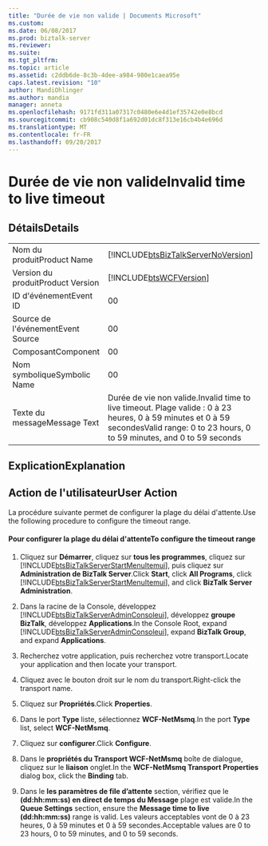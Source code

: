 ```yaml
---
title: "Durée de vie non valide | Documents Microsoft"
ms.custom: 
ms.date: 06/08/2017
ms.prod: biztalk-server
ms.reviewer: 
ms.suite: 
ms.tgt_pltfrm: 
ms.topic: article
ms.assetid: c2ddb6de-8c3b-4dee-a984-980e1caea95e
caps.latest.revision: "10"
author: MandiOhlinger
ms.author: mandia
manager: anneta
ms.openlocfilehash: 9171fd311a07317c0480e6e4d1ef35742e0e8bcd
ms.sourcegitcommit: cb908c540d8f1a692d01dc8f313e16cb4b4e696d
ms.translationtype: MT
ms.contentlocale: fr-FR
ms.lasthandoff: 09/20/2017
---
```

# <a name="invalid-time-to-live-timeout"></a><span data-ttu-id="b2edb-102">Durée de vie non valide</span><span class="sxs-lookup"><span data-stu-id="b2edb-102">Invalid time to live timeout</span></span>
## <a name="details"></a><span data-ttu-id="b2edb-103">Détails</span><span class="sxs-lookup"><span data-stu-id="b2edb-103">Details</span></span>  
  
|||  
|-|-|  
|<span data-ttu-id="b2edb-104">Nom du produit</span><span class="sxs-lookup"><span data-stu-id="b2edb-104">Product Name</span></span>|[!INCLUDE[btsBizTalkServerNoVersion](../includes/btsbiztalkservernoversion-md.md)]|  
|<span data-ttu-id="b2edb-105">Version du produit</span><span class="sxs-lookup"><span data-stu-id="b2edb-105">Product Version</span></span>|[!INCLUDE[btsWCFVersion](../includes/btswcfversion-md.md)]|  
|<span data-ttu-id="b2edb-106">ID d'événement</span><span class="sxs-lookup"><span data-stu-id="b2edb-106">Event ID</span></span>|<span data-ttu-id="b2edb-107">0</span><span class="sxs-lookup"><span data-stu-id="b2edb-107">0</span></span>|  
|<span data-ttu-id="b2edb-108">Source de l'événement</span><span class="sxs-lookup"><span data-stu-id="b2edb-108">Event Source</span></span>|<span data-ttu-id="b2edb-109">0</span><span class="sxs-lookup"><span data-stu-id="b2edb-109">0</span></span>|  
|<span data-ttu-id="b2edb-110">Composant</span><span class="sxs-lookup"><span data-stu-id="b2edb-110">Component</span></span>|<span data-ttu-id="b2edb-111">0</span><span class="sxs-lookup"><span data-stu-id="b2edb-111">0</span></span>|  
|<span data-ttu-id="b2edb-112">Nom symbolique</span><span class="sxs-lookup"><span data-stu-id="b2edb-112">Symbolic Name</span></span>|<span data-ttu-id="b2edb-113">0</span><span class="sxs-lookup"><span data-stu-id="b2edb-113">0</span></span>|  
|<span data-ttu-id="b2edb-114">Texte du message</span><span class="sxs-lookup"><span data-stu-id="b2edb-114">Message Text</span></span>|<span data-ttu-id="b2edb-115">Durée de vie non valide.</span><span class="sxs-lookup"><span data-stu-id="b2edb-115">Invalid time to live timeout.</span></span> <span data-ttu-id="b2edb-116">Plage valide : 0 à 23 heures, 0 à 59 minutes et 0 à 59 secondes</span><span class="sxs-lookup"><span data-stu-id="b2edb-116">Valid range: 0 to 23 hours, 0 to 59 minutes, and 0 to 59 seconds</span></span>|  
  
## <a name="explanation"></a><span data-ttu-id="b2edb-117">Explication</span><span class="sxs-lookup"><span data-stu-id="b2edb-117">Explanation</span></span>  
  
## <a name="user-action"></a><span data-ttu-id="b2edb-118">Action de l'utilisateur</span><span class="sxs-lookup"><span data-stu-id="b2edb-118">User Action</span></span>  
 <span data-ttu-id="b2edb-119">La procédure suivante permet de configurer la plage du délai d'attente.</span><span class="sxs-lookup"><span data-stu-id="b2edb-119">Use the following procedure to configure the timeout range.</span></span>  
  
#### <a name="to-configure-the-timeout-range"></a><span data-ttu-id="b2edb-120">Pour configurer la plage du délai d'attente</span><span class="sxs-lookup"><span data-stu-id="b2edb-120">To configure the timeout range</span></span>  
  
1.  <span data-ttu-id="b2edb-121">Cliquez sur **Démarrer**, cliquez sur **tous les programmes**, cliquez sur [!INCLUDE[btsBizTalkServerStartMenuItemui](../includes/btsbiztalkserverstartmenuitemui-md.md)], puis cliquez sur **Administration de BizTalk Server**.</span><span class="sxs-lookup"><span data-stu-id="b2edb-121">Click **Start**, click **All Programs**, click [!INCLUDE[btsBizTalkServerStartMenuItemui](../includes/btsbiztalkserverstartmenuitemui-md.md)], and click **BizTalk Server Administration**.</span></span>  
  
2.  <span data-ttu-id="b2edb-122">Dans la racine de la Console, développez [!INCLUDE[btsBizTalkServerAdminConsoleui](../includes/btsbiztalkserveradminconsoleui-md.md)], développez **groupe BizTalk**, développez **Applications**.</span><span class="sxs-lookup"><span data-stu-id="b2edb-122">In the Console Root, expand [!INCLUDE[btsBizTalkServerAdminConsoleui](../includes/btsbiztalkserveradminconsoleui-md.md)], expand **BizTalk Group**, and expand  **Applications**.</span></span>  
  
3.  <span data-ttu-id="b2edb-123">Recherchez votre application, puis recherchez votre transport.</span><span class="sxs-lookup"><span data-stu-id="b2edb-123">Locate your application and then locate your transport.</span></span>  
  
4.  <span data-ttu-id="b2edb-124">Cliquez avec le bouton droit sur le nom du transport.</span><span class="sxs-lookup"><span data-stu-id="b2edb-124">Right-click the transport name.</span></span>  
  
5.  <span data-ttu-id="b2edb-125">Cliquez sur **Propriétés**.</span><span class="sxs-lookup"><span data-stu-id="b2edb-125">Click **Properties**.</span></span>  
  
6.  <span data-ttu-id="b2edb-126">Dans le port **Type** liste, sélectionnez **WCF-NetMsmq**.</span><span class="sxs-lookup"><span data-stu-id="b2edb-126">In the port **Type** list, select **WCF-NetMsmq**.</span></span>  
  
7.  <span data-ttu-id="b2edb-127">Cliquez sur **configurer**.</span><span class="sxs-lookup"><span data-stu-id="b2edb-127">Click **Configure**.</span></span>  
  
8.  <span data-ttu-id="b2edb-128">Dans le **propriétés du Transport WCF-NetMsmq** boîte de dialogue, cliquez sur le **liaison** onglet.</span><span class="sxs-lookup"><span data-stu-id="b2edb-128">In the **WCF-NetMsmq Transport Properties** dialog box, click the **Binding** tab.</span></span>  
  
9. <span data-ttu-id="b2edb-129">Dans le **les paramètres de file d’attente** section, vérifiez que le **(dd:hh:mm:ss) en direct de temps du Message** plage est valide.</span><span class="sxs-lookup"><span data-stu-id="b2edb-129">In the **Queue Settings** section, ensure the **Message time to live (dd:hh:mm:ss)** range is valid.</span></span> <span data-ttu-id="b2edb-130">Les valeurs acceptables vont de 0 à 23 heures, 0 à 59 minutes et 0 à 59 secondes.</span><span class="sxs-lookup"><span data-stu-id="b2edb-130">Acceptable values are 0 to 23 hours, 0 to 59 minutes, and 0 to 59 seconds.</span></span>
